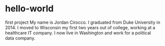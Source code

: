 # hello-world
first project
My name is Jordan Cirocco. I graduated from Duke University in 2014. I moved to Wisconsin my first two years out of college, working at a healthcare IT company. I now live in Washington and work for a political data company.
